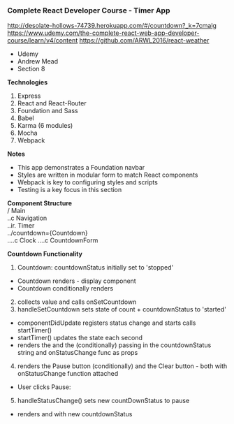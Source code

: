 ### Complete React Developer Course - Timer App  

http://desolate-hollows-74739.herokuapp.com/#/countdown?_k=7cmalg 
https://www.udemy.com/the-complete-react-web-app-developer-course/learn/v4/content 
https://github.com/ARWL2016/react-weather 

- Udemy   
- Andrew Mead   
- Section 8  

**Technologies**  
1. Express   
2. React and React-Router    
3. Foundation and Sass      
4. Babel      
5. Karma (6 modules)    
6. Mocha     
7. Webpack     

**Notes**
- This app demonstrates a Foundation navbar     
- Styles are written in modular form to match React components    
- Webpack is key to configuring styles and scripts    
- Testing is a key focus in this section      

**Component Structure**  
/ Main   
..c Navigation  
..ir. Timer   
../countdown={Countdown}  
....c Clock 
....c CountdownForm   

**Countdown Functionality**  
1. Countdown: countdownStatus initially set to 'stopped'   
- Countdown renders <Clock totalSeconds={this.state.count}/> - display component  
- Countdown conditionally renders <CountdownForm onSetCountdown={this.handleSetCountdown}/>  
2. <CountdownForm> collects value and calls onSetCountdown  
3. <Countdown> handleSetCountdown sets state of count + countdownStatus to 'started'
- <Countdown> componentDidUpdate registers status change and starts calls startTimer()  
- startTimer() updates the state each second   
- <Countdown> renders the <Clock> and the <Controls> (conditionally) passing in the countdownStatus string and onStatusChange func as props  
4. <Control> renders the Pause button (conditionally) and the Clear button - both with onStatusChange function attached  
- User clicks Pause:
5. <Countdown> handleStatusChange() sets new countDownStatus to pause
- <Countdown> renders <Clock> and <Controls> with new countdownStatus
   